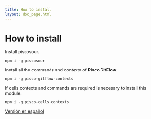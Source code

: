 ```yaml
---
title: How to install
layout: doc_page.html
---
```


# How to install

Install piscosour.

    npm i -g piscosour

Install all the commands and contexts of **Pisco GitFlow**.

    npm i -g pisco-gitflow-contexts

If cells contexts and commands are required is necesary to install this module.

    npm i -g pisco-cells-contexts

[Versión en español](../../es/users/get_started.html)